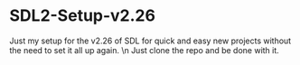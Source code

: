 # SDL2-Setup-v2.26
Just my setup for the v2.26 of SDL for quick and easy new projects without the need to set it all up again. \n
Just clone the repo and be done with it.
